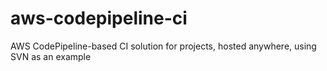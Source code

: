 # aws-codepipeline-ci
AWS CodePipeline-based CI solution for projects, hosted anywhere, using SVN as an example
